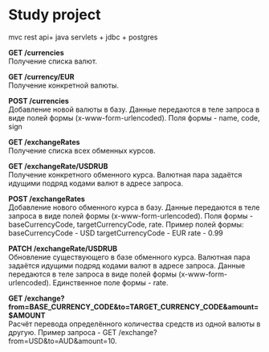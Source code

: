 # Study project
mvc rest api+ java servlets + jdbc + postgres

**GET /currencies** <br>
Получение списка валют.

**GET /currency/EUR** <br>
Получение конкретной валюты.

**POST /currencies** <br>
Добавление новой валюты в базу. Данные передаются в теле запроса в виде полей формы (x-www-form-urlencoded).
Поля формы - name, code, sign

**GET /exchangeRates** <br>
Получение списка всех обменных курсов.

**GET /exchangeRate/USDRUB** <br>
Получение конкретного обменного курса. Валютная пара задаётся идущими подряд кодами валют в адресе запроса. 

**POST /exchangeRates** <br>
Добавление нового обменного курса в базу. Данные передаются в теле запроса в виде полей формы (x-www-form-urlencoded).
Поля формы - baseCurrencyCode, targetCurrencyCode, rate. Пример полей формы:
baseCurrencyCode - USD
targetCurrencyCode - EUR
rate - 0.99

**PATCH /exchangeRate/USDRUB** <br>
Обновление существующего в базе обменного курса. Валютная пара задаётся идущими подряд кодами валют в адресе запроса.
Данные передаются в теле запроса в виде полей формы (x-www-form-urlencoded). Единственное поле формы - rate.

**GET /exchange?from=BASE_CURRENCY_CODE&to=TARGET_CURRENCY_CODE&amount=$AMOUNT** <br>
Расчёт перевода определённого количества средств из одной валюты в другую. Пример запроса - GET /exchange?from=USD&to=AUD&amount=10.
